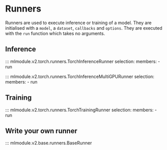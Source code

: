 
# Runners

Runners are used to execute inference or training of a model.
They are initialised with a `model`, a `dataset`, `callbacks` and `options`.
They are executed with the `run` function which takes no arguments.

## Inference

::: mlmodule.v2.torch.runners.TorchInferenceRunner
    selection:
      members:
        - run

::: mlmodule.v2.torch.runners.TorchInferenceMultiGPURunner
    selection:
      members:
        - run

## Training

::: mlmodule.v2.torch.runners.TorchTrainingRunner
    selection:
      members:
        - run

## Write your own runner

::: mlmodule.v2.base.runners.BaseRunner
